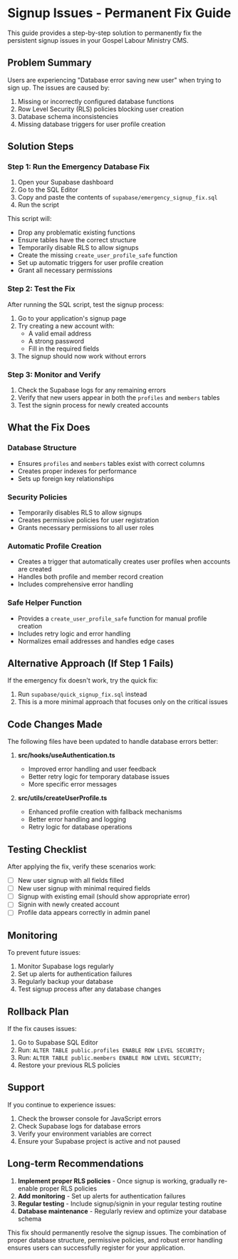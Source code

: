 # Signup Issues - Permanent Fix Guide

This guide provides a step-by-step solution to permanently fix the persistent signup issues in your Gospel Labour Ministry CMS.

## Problem Summary

Users are experiencing "Database error saving new user" when trying to sign up. The issues are caused by:

1. Missing or incorrectly configured database functions
2. Row Level Security (RLS) policies blocking user creation
3. Database schema inconsistencies
4. Missing database triggers for user profile creation

## Solution Steps

### Step 1: Run the Emergency Database Fix

1. Open your Supabase dashboard
2. Go to the SQL Editor
3. Copy and paste the contents of `supabase/emergency_signup_fix.sql`
4. Run the script

This script will:
- Drop any problematic existing functions
- Ensure tables have the correct structure
- Temporarily disable RLS to allow signups
- Create the missing `create_user_profile_safe` function
- Set up automatic triggers for user profile creation
- Grant all necessary permissions

### Step 2: Test the Fix

After running the SQL script, test the signup process:

1. Go to your application's signup page
2. Try creating a new account with:
   - A valid email address
   - A strong password
   - Fill in the required fields
3. The signup should now work without errors

### Step 3: Monitor and Verify

1. Check the Supabase logs for any remaining errors
2. Verify that new users appear in both the `profiles` and `members` tables
3. Test the signin process for newly created accounts

## What the Fix Does

### Database Structure
- Ensures `profiles` and `members` tables exist with correct columns
- Creates proper indexes for performance
- Sets up foreign key relationships

### Security Policies
- Temporarily disables RLS to allow signups
- Creates permissive policies for user registration
- Grants necessary permissions to all user roles

### Automatic Profile Creation
- Creates a trigger that automatically creates user profiles when accounts are created
- Handles both profile and member record creation
- Includes comprehensive error handling

### Safe Helper Function
- Provides a `create_user_profile_safe` function for manual profile creation
- Includes retry logic and error handling
- Normalizes email addresses and handles edge cases

## Alternative Approach (If Step 1 Fails)

If the emergency fix doesn't work, try the quick fix:

1. Run `supabase/quick_signup_fix.sql` instead
2. This is a more minimal approach that focuses only on the critical issues

## Code Changes Made

The following files have been updated to handle database errors better:

1. **src/hooks/useAuthentication.ts**
   - Improved error handling and user feedback
   - Better retry logic for temporary database issues
   - More specific error messages

2. **src/utils/createUserProfile.ts**
   - Enhanced profile creation with fallback mechanisms
   - Better error handling and logging
   - Retry logic for database operations

## Testing Checklist

After applying the fix, verify these scenarios work:

- [ ] New user signup with all fields filled
- [ ] New user signup with minimal required fields
- [ ] Signup with existing email (should show appropriate error)
- [ ] Signin with newly created account
- [ ] Profile data appears correctly in admin panel

## Monitoring

To prevent future issues:

1. Monitor Supabase logs regularly
2. Set up alerts for authentication failures
3. Regularly backup your database
4. Test signup process after any database changes

## Rollback Plan

If the fix causes issues:

1. Go to Supabase SQL Editor
2. Run: `ALTER TABLE public.profiles ENABLE ROW LEVEL SECURITY;`
3. Run: `ALTER TABLE public.members ENABLE ROW LEVEL SECURITY;`
4. Restore your previous RLS policies

## Support

If you continue to experience issues:

1. Check the browser console for JavaScript errors
2. Check Supabase logs for database errors
3. Verify your environment variables are correct
4. Ensure your Supabase project is active and not paused

## Long-term Recommendations

1. **Implement proper RLS policies** - Once signup is working, gradually re-enable proper RLS policies
2. **Add monitoring** - Set up alerts for authentication failures
3. **Regular testing** - Include signup/signin in your regular testing routine
4. **Database maintenance** - Regularly review and optimize your database schema

This fix should permanently resolve the signup issues. The combination of proper database structure, permissive policies, and robust error handling ensures users can successfully register for your application.